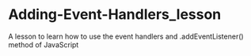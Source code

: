 # Adding-Event-Handlers_lesson
A lesson to learn how to use the event handlers and .addEventListener() method of JavaScript
